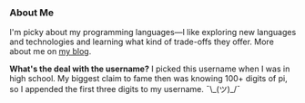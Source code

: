 ### About Me

I'm picky about my programming languages—I like exploring new languages and technologies and learning what kind of trade-offs they offer. More about me on [my blog](https://ashton.wiersdorf.org/).

**What's the deal with the username?** I picked this username when I was in high school. My biggest claim to fame then was knowing 100+ digits of pi, so I appended the first three digits to my username. ¯\\\_(ツ)_/¯
